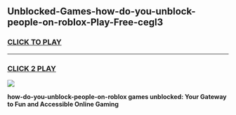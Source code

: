 
## Unblocked-Games-how-do-you-unblock-people-on-roblox-Play-Free-cegl3
<h3>
<a href="https://premium76.site?title=how-do-you-unblock-people-on-roblox&ref=21A">CLICK TO PLAY</a></h3>
<hr>

<h3>
<a href="https://premium76.site?title=how-do-you-unblock-people-on-roblox&ref=21A">CLICK 2 PLAY</a>
  
</h3>

<a href="https://premium76.site?title=how-do-you-unblock-people-on-roblox&ref=21A"><img src="https://clearcache.store/games.png"></a>


**how-do-you-unblock-people-on-roblox games unblocked: Your Gateway to Fun and Accessible Online Gaming**
